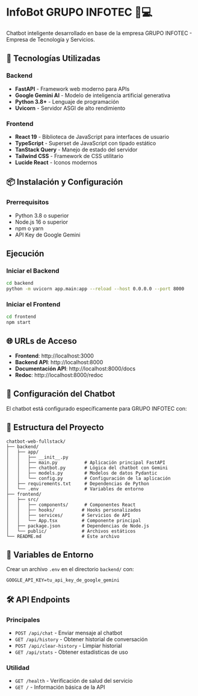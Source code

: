 # InfoBot GRUPO INFOTEC 🤖💻

Chatbot inteligente desarrollado en base de la empresa GRUPO INFOTEC - Empresa de Tecnología y Servicios.

## 🚀 Tecnologías Utilizadas

### Backend
- **FastAPI** - Framework web moderno para APIs
- **Google Gemini AI** - Modelo de inteligencia artificial generativa
- **Python 3.8+** - Lenguaje de programación
- **Uvicorn** - Servidor ASGI de alto rendimiento

### Frontend
- **React 19** - Biblioteca de JavaScript para interfaces de usuario
- **TypeScript** - Superset de JavaScript con tipado estático
- **TanStack Query** - Manejo de estado del servidor
- **Tailwind CSS** - Framework de CSS utilitario
- **Lucide React** - Iconos modernos

## 📦 Instalación y Configuración

### Prerrequisitos
- Python 3.8 o superior
- Node.js 16 o superior
- npm o yarn
- API Key de Google Gemini

## Ejecución

### Iniciar el Backend
```bash
cd backend
python -m uvicorn app.main:app --reload --host 0.0.0.0 --port 8000
```

### Iniciar el Frontend
```bash
cd frontend
npm start
```

## 🌐 URLs de Acceso

- **Frontend**: http://localhost:3000
- **Backend API**: http://localhost:8000
- **Documentación API**: http://localhost:8000/docs
- **Redoc**: http://localhost:8000/redoc

## 🔧 Configuración del Chatbot

El chatbot está configurado específicamente para GRUPO INFOTEC con:

## 📁 Estructura del Proyecto

```
chatbot-web-fullstack/
├── backend/
│   ├── app/
│   │   ├── __init__.py
│   │   ├── main.py          # Aplicación principal FastAPI
│   │   ├── chatbot.py       # Lógica del chatbot con Gemini
│   │   ├── models.py        # Modelos de datos Pydantic
│   │   └── config.py        # Configuración de la aplicación
│   ├── requirements.txt     # Dependencias de Python
│   └── .env                 # Variables de entorno
├── frontend/
│   ├── src/
│   │   ├── components/      # Componentes React
│   │   ├── hooks/          # Hooks personalizados
│   │   ├── services/       # Servicios de API
│   │   └── App.tsx         # Componente principal
│   ├── package.json        # Dependencias de Node.js
│   └── public/             # Archivos estáticos
└── README.md               # Este archivo
```

## 🔑 Variables de Entorno

Crear un archivo `.env` en el directorio `backend/` con:

```env
GOOGLE_API_KEY=tu_api_key_de_google_gemini
```

## 🛠️ API Endpoints

### Principales
- `POST /api/chat` - Enviar mensaje al chatbot
- `GET /api/history` - Obtener historial de conversación
- `POST /api/clear-history` - Limpiar historial
- `GET /api/stats` - Obtener estadísticas de uso

### Utilidad
- `GET /health` - Verificación de salud del servicio
- `GET /` - Información básica de la API